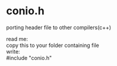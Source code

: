 # conio.h
porting header file to other compilers(c++)

read me:<br>
 copy this to your folder containing file<br>
 write:<br>
  #include "conio.h"
